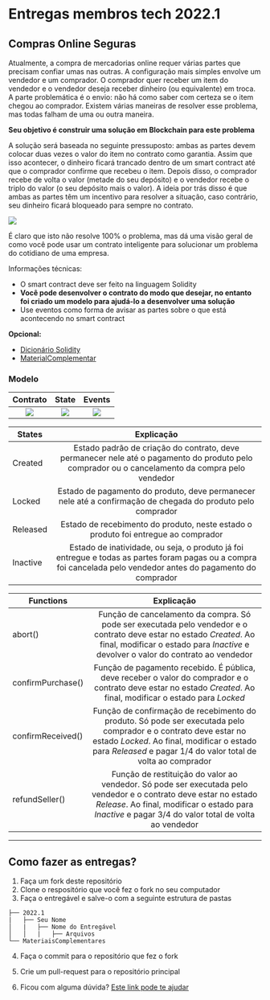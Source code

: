 # Entregas membros tech 2022.1

## Compras Online Seguras

Atualmente, a compra de mercadorias online requer várias partes que precisam confiar umas nas outras. A configuração mais simples envolve um vendedor e um comprador. O comprador quer receber um item do vendedor e o vendedor deseja receber dinheiro (ou equivalente) em troca. A parte problemática é o envio: não há como saber com certeza se o item chegou ao comprador. Existem várias maneiras de resolver esse problema, mas todas falham de uma ou outra maneira. 

**Seu objetivo é construir uma solução em Blockchain para este problema**

A solução será baseada no seguinte pressuposto: ambas as partes devem colocar duas vezes o valor do item no contrato como garantia. Assim que isso acontecer, o dinheiro ficará trancado dentro de um smart contract até que o comprador confirme que recebeu o item. Depois disso, o comprador recebe de volta o valor (metade do seu depósito) e o vendedor recebe o triplo do valor (o seu depósito mais o valor). A ideia por trás disso é que ambas as partes têm um incentivo para resolver a situação, caso contrário, seu dinheiro ficará bloqueado para sempre no contrato. 

![](https://github.com/BlockchainInsper/Entregaveis/blob/proposta-compra-venda/MateriaisComplementares/diagramaExemplo.png)

É claro que isto não resolve 100% o problema, mas dá uma visão geral de como você pode usar um contrato inteligente para solucionar um problema do cotidiano de uma empresa.

Informações técnicas:

- O smart contract deve ser feito na linguagem Solidity
- **Você pode desenvolver o contrato do modo que desejar, no entanto foi criado um modelo para ajudá-lo a desenvolver uma solução**
- Use eventos como forma de avisar as partes sobre o que está acontecendo no smart contract

**Opcional:**
- [Dicionário Solidity](https://solidity-by-example.org/)
- [MaterialComplementar](https://github.com/BlockchainInsper/Entregaveis/blob/proposta-compra-venda/MateriaisComplementares/Solidity.md)

### Modelo

Contrato                   |  State                    |  Events 
:-------------------------:|:-------------------------:|:-------------------------:
![](https://github.com/BlockchainInsper/Entregaveis/blob/proposta-compra-venda/MateriaisComplementares/contract.png)   | ![](https://github.com/BlockchainInsper/Entregaveis/blob/proposta-compra-venda/MateriaisComplementares/state.png) | ![](https://github.com/BlockchainInsper/Entregaveis/blob/proposta-compra-venda/MateriaisComplementares/events.png)

| States   |      Explicação      |
|----------|:--------------------:|
| Created |  Estado padrão de criação do contrato, deve permanecer nele até o pagamento do produto pelo comprador ou o cancelamento da compra pelo vendedor|
| Locked |    Estado de pagamento do produto, deve permanecer nele até a confirmação de chegada do produto pelo comprador   |
| Released |    Estado de recebimento do produto, neste estado o produto foi entregue ao comprador   |
| Inactive | Estado de inatividade, ou seja, o produto já foi entregue e todas as partes foram pagas ou a compra foi cancelada pelo vendedor antes do pagamento do comprador |

| Functions   |      Explicação      |
|----------|:--------------------:|
| abort() | Função de cancelamento da compra. Só pode ser executada pelo vendedor e o contrato deve estar no estado *Created*. Ao final, modificar o estado para *Inactive* e devolver o valor do contrato ao vendedor|
| confirmPurchase() | Função de pagamento recebido. É pública, deve receber o valor do comprador e o contrato deve estar no estado *Created*. Ao final, modificar o estado para *Locked*|
| confirmReceived() | Função de confirmação de recebimento do produto. Só pode ser executada pelo comprador e o contrato deve estar no estado *Locked*. Ao final, modificar o estado para *Released* e pagar 1/4 do valor total de volta ao comprador|
| refundSeller() | Função de restituição do valor ao vendedor. Só pode ser executada pelo vendedor e o contrato deve estar no estado *Release*. Ao final, modificar o estado para *Inactive* e pagar 3/4 do valor total de volta ao vendedor|


---

## Como fazer as entregas?

1. Faça um fork deste repositório
2. Clone o respositório que você fez o fork no seu computador
3. Faça o entregável e salve-o com a seguinte estrutura de pastas

```.
├── 2022.1
|   ├── Seu Nome
│   |   ├── Nome do Entregável
│   │   |   ├── Arquivos
└── MateriaisComplementares
```

4. Faça o commit para o repositório que fez o fork
5. Crie um pull-request para o repositório principal

6. Ficou com alguma dúvida? [Este link pode te ajudar](https://www.freecodecamp.org/news/how-to-make-your-first-pull-request-on-github-3/)
